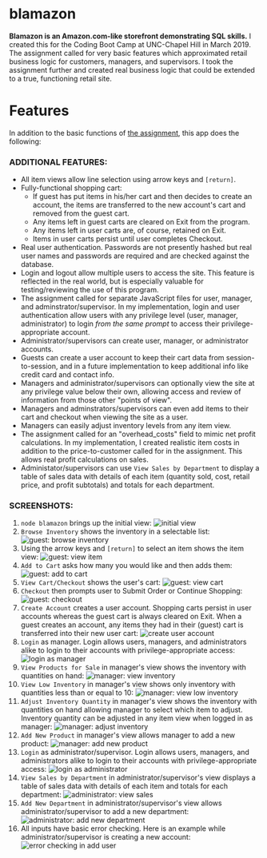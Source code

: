 # blamazon

**Blamazon is an Amazon.com-like storefront demonstrating SQL skills.** I created this for the Coding Boot Camp at UNC-Chapel Hill in March 2019. The assignment called for very basic features which approximated retail business logic for customers, managers, and supervisors. I took the assignment further and created real business logic that could be extended to a true, functioning retail site.

# Features
In addition to the basic functions of [the assignment](homework_instructions.md), this app does the following:

### ADDITIONAL FEATURES:
* All item views allow line selection using arrow keys and `[return]`.
* Fully-functional shopping cart:
    * If guest has put items in his/her cart and then decides to create an account, the items are transferred to the new account's cart and removed from the guest cart.
    * Any items left in guest carts are cleared on Exit from the program.
    * Any items left in user carts are, of course, retained on Exit.
    * Items in user carts persist until user completes Checkout.
* Real user authentication. Passwords are not presently hashed but real user names and passwords are required and are checked against the database.
* Login and logout allow multiple users to access the site. This feature is reflected in the real world, but is especially valuable for testing/reviewing the use of this program.
* The assignment called for separate JavaScript files for user, manager, and adminstrator/supervisor. In my implementation, login and user authentication allow users with any privilege level (user, manager, administrator) to login *from the same prompt* to access their privilege-appropriate account.
* Administrator/supervisors can create user, manager, or administrator accounts.
* Guests can create a user account to keep their cart data from session-to-session, and in a future implementation to keep additional info like credit card and contact info.
* Managers and administrator/supervisors can optionally view the site at any privilege value below their own, allowing access and review of information from those other "points of view".
* Managers and adminstrators/supervisors can even add items to their cart and checkout when viewing the site as a user.
* Managers can easily adjust inventory levels from any item view.
* The assignment called for an "overhead_costs" field to mimic net profit calculations. In my implementation, I created realistic item costs in addition to the price-to-customer called for in the assignment. This allows real profit calculations on sales.
* Administator/supervisors can use `View Sales by Department` to display a table of sales data with details of each item (quantity sold, cost, retail price, and profit subtotals) and totals for each department.

### SCREENSHOTS:
01. `node blamazon` brings up the initial view:
![initial view](screenshots/01-initial-view.png)
02. `Browse Inventory` shows the inventory in a selectable list:
![guest: browse inventory](screenshots/02-guest-browse-inventory.png)
03. Using the arrow keys and `[return]` to select an item shows the item view:
![guest: view item](screenshots/03-guest-view-item.png)
04. `Add to Cart` asks how many you would like and then adds them:
![guest: add to cart](screenshots/04-guest-add-two-of-item-to-cart.png)
05. `View Cart/Checkout` shows the user's cart:
![guest: view cart](screenshots/05-guest-view-cart.png)
06. `Checkout` then prompts user to Submit Order or Continue Shopping:
![guest: checkout](screenshots/06-guest-checkout.png)
07. `Create Account` creates a user account. Shopping carts persist in user accounts whereas the guest cart is always cleared on Exit. When a guest creates an account, any items they had in their (guest) cart is transferred into their new user cart:
![create user account](screenshots/07-cart-now-empty-create-user-account.png)
08. `Login` as manager. Login allows users, managers, and administrators alike to login to their accounts with privilege-appropriate access:
![login as manager](screenshots/08-login-as-manager.png)
09. `View Products for Sale` in manager's view shows the inventory with quantities on hand:
![manager: view inventory](screenshots/09-manager-view-products-and-quantities.png)
10. `View Low Inventory` in manager's view shows only inventory with quantities less than or equal to 10:
![manager: view low inventory](screenshots/10-manager-view-low-inventory.png)
11. `Adjust Inventory Quantity` in manager's view shows the inventory with quantities on hand allowing manager to select which item to adjust. Inventory quantity can be adjusted in any item view when logged in as manager:
![manager: adjust inventory](screenshots/11-manager-adjust-inventory-quantity.png)
12. `Add New Product` in manager's view allows manager to add a new product:
![manager: add new product](screenshots/12-manager-add-new-product.png)
13. `Login` as administrator/supervisor. Login allows users, managers, and administrators alike to login to their accounts with privilege-appropriate access:
![login as administrator](screenshots/13-login-as-administrator.png)
14. `View Sales by Department` in administrator/supervisor's view displays a table of sales data with details of each item and totals for each department:
![administrator: view sales](screenshots/14-administrator-view-sales-by-department.png)
15. `Add New Department` in administrator/supervisor's view allows administrator/supervisor to add a new department:
![administrator: add new department](screenshots/15-administrator-add-new-department.png)
16. All inputs have basic error checking. Here is an example while administrator/supervisor is creating a new account:
![error checking in add user](screenshots/16-administrator-error-checking-on-add-user.png)
